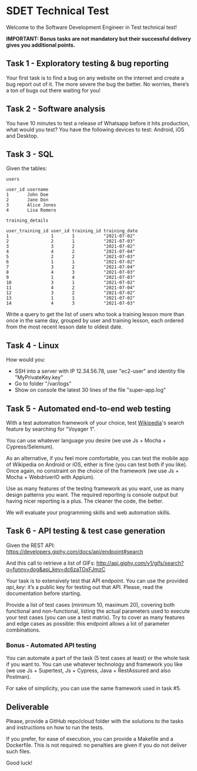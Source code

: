 # SDET Technical Test
Welcome to the Software Development Engineer in Test technical test!

**IMPORTANT: Bonus tasks are not mandatory but their successful delivery gives you additional points.**

## Task 1 - Exploratory testing & bug reporting
Your first task is to find a bug on any website on the internet and create a bug report out of it. The more severe the bug the better. No worries, there’s a ton of bugs out there waiting for you!

## Task 2 - Software analysis
You have 10 minutes to test a release of Whatsapp before it hits production, what would you test? You have the following devices to test: Android, iOS and Desktop.

## Task 3 - SQL
Given the tables:

`users`
```
user_id username
1       John Doe
2       Jane Don
3       Alice Jones
4       Lisa Romero
```

`training_details`
```
user_training_id user_id training_id training_date
1                1       1           "2021-07-02"
2                2       1           "2021-07-03"
3                3       2           "2021-07-02"
4                4       2           "2021-07-04"
5                2       2           "2021-07-03"
6                1       1           "2021-07-02"
7                3       2           "2021-07-04"
8                4       3           "2021-07-03"
9                1       4           "2021-07-03"
10               3       1           "2021-07-02"
11               4       2           "2021-07-04"
12               3       2           "2021-07-02"
13               1       1           "2021-07-02"
14               4       3           "2021-07-03"
```
Write a query to get the list of users who took a training lesson more than once in the same day, grouped by user and training lesson, each ordered from the most recent lesson date to oldest date.

## Task 4 - Linux
How would you:
- SSH into a server with IP 12.34.56.78, user "ec2-user" and identity file "MyPrivateKey.key"
- Go to folder "/var/logs"
- Show on console the latest 30 lines of the file "super-app.log"

## Task 5 - Automated end-to-end web testing
With a test automation framework of your choice, test [Wikipedia](https://wikipedia.org)'s search feature by searching for "Voyager 1".

You can use whatever language you desire (we use Js + Mocha + Cypress/Selenium).

As an alternative, if you feel more comfortable, you can test the mobile app of Wikipedia on Android or iOS, either is fine (you can test both if you like). Once again, no constraint on the choice of the framework (we use Js + Mocha + WebdriverIO with Appium).

Use as many features of the testing framework as you want, use as many design patterns you want. The required reporting is console output but having nicer reporting is a plus. The cleaner the code, the better.

We will evaluate your programming skills and web automation skills.

## Task 6 - API testing & test case generation
Given the REST API:
https://developers.giphy.com/docs/api/endpoint#search

And this call to retrieve a list of GIFs:
http://api.giphy.com/v1/gifs/search?q=funny+dog&api_key=dc6zaTOxFJmzC

Your task is to extensively test that API endpoint. You can use the provided *api_key*: it’s a public key for testing out that API. Please, read the documentation before starting.

Provide a list of test cases (minimum 10, maximum 20), covering both functional and non-functional, listing the actual parameters used to execute your test cases (you can use a test matrix). Try to cover as many features and edge cases as possible: this endpoint allows a lot of parameter combinations.

### Bonus - Automated API testing
You can automate a part of the task (5 test cases at least) or the whole task if you want to. You can use whatever technology and framework you like (we use Js + Supertest, Js + Cypress, Java + RestAssured and also Postman).

For sake of simplicity, you can use the same framework used in task #5.

## Deliverable
Please, provide a GitHub repo/cloud folder with the solutions to the tasks and instructions on how to run the tests.

If you prefer, for ease of execution, you can provide a Makefile and a Dockerfile. This is not required: no penalties are given if you do not deliver such files.

Good luck!
